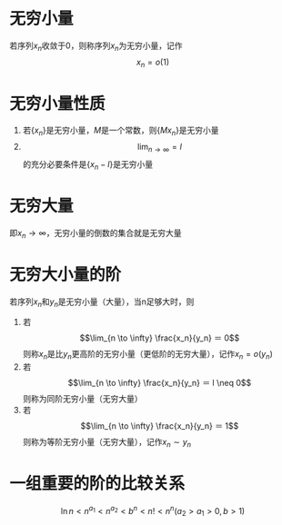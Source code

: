 # 无穷小量
若序列$x_n$收敛于0，则称序列$x_n$为无穷小量，记作$$x_n = o(1)$$

# 无穷小量性质
1. 若$\{x_n\}$是无穷小量，$M$是一个常数，则$\{Mx_n\}$是无穷小量
2. $$\lim_{n \to \infty} = l$$ 的充分必要条件是$\{x_n -l\}$是无穷小量

# 无穷大量
即$x_n \to \infty$，无穷小量的倒数的集合就是无穷大量

# 无穷大小量的阶
若序列$x_n$和$y_n$是无穷小量（大量），当n足够大时，则

1. 若$$\lim_{n \to \infty} \frac{x_n}{y_n} ＝ 0$$则称$x_n$是比$y_n$更高阶的无穷小量（更低阶的无穷大量），记作$x_n = o(y_n)$
2. 若$$\lim_{n \to \infty} \frac{x_n}{y_n} ＝ l \neq 0$$则称为同阶无穷小量（无穷大量）
3. 若$$\lim_{n \to \infty} \frac{x_n}{y_n} ＝ 1$$则称为等阶无穷小量（无穷大量），记作$x_n \sim y_n$

# 一组重要的阶的比较关系
$$\ln{n} < n^{a_1} < n^{a_2} < b^n < n! < n^n (a_2>a_1>0,b>1)$$

